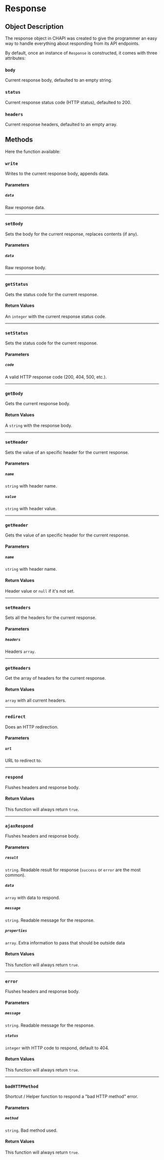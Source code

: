 # Response

## Object Description

The response object in CHAPI was created to give the programmer an easy way to handle everything about responding from its API endpoints.

By default, once an instance of `Response` is constructed, it comes with three attributes:

### `body`
Current response body, defaulted to an empty string.

### `status`
Current response status code (HTTP status), defaulted to 200.

### `headers`
Current response headers, defaulted to an empty array.

## Methods

Here the function available:

### `write`

Writes to the current response body, appends data.

#### Parameters

##### `data`
Raw response data.

---

### `setBody`

Sets the body for the current response, replaces contents (if any).

#### Parameters

##### `data`
Raw response body.

---

### `getStatus`

Gets the status code for the current response.

#### Return Values

An `integer` with the current response status code.

---

### `setStatus`

Sets the status code for the current response.

#### Parameters

##### `code`

A valid HTTP response code (200, 404, 500, etc.).

---

### `getBody`

Gets the current response body.

#### Return Values

A `string` with the response body.

---

### `setHeader`

Sets the value of an specific header for the current response.

#### Parameters

##### `name`

`string` with header name.

##### `value`

`string` with header value.

---

### `getHeader`

Gets the value of an specific header for the current response.

#### Parameters

##### `name`

`string` with header name.

#### Return Values

Header value or `null` if it's not set.

---

### `setHeaders`

Sets all the headers for the current response.

#### Parameters

##### `headers`

Headers `array`.

---

### `getHeaders`

Get the array of headers for the current response.

#### Return Values

`array` with all current headers.

---

### `redirect`

Does an HTTP redirection.

#### Parameters

##### `url`

URL to redirect to.

---

### `respond`

Flushes headers and response body.

#### Return Values

This function will always return `true`.

---

### `ajaxRespond`

Flushes headers and response body.

#### Parameters

##### `result`

`string`. Readable result for response (`success` or `error` are the most common).

##### `data`

`array` with data to respond.

##### `message`

`string`. Readable message for the response.

##### `properties`

`array`. Extra information to pass that should be outside data


#### Return Values

This function will always return `true`.

---

### `error`

Flushes headers and response body.

#### Parameters

##### `message`

`string`. Readable message for the response.

##### `status`

`integer` with HTTP code to respond, default to 404.

#### Return Values

This function will always return `true`.

---

### `badHTTPMethod`

Shortcut / Helper function to respond a "bad HTTP method" error.

#### Parameters

##### `method`

`string`. Bad method used.

#### Return Values

This function will always return `true`.